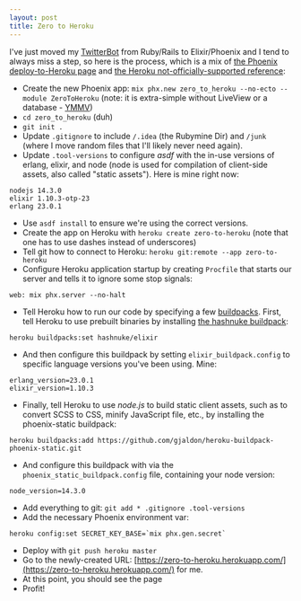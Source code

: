 ```yaml
---
layout: post
title: Zero to Heroku
---
```

I've just moved my [TwitterBot](https://twitter.com/todays_pizza)
from Ruby/Rails to Elixir/Phoenix and I tend to always miss a step,
so here is the process, which is a mix of
[the Phoenix deploy-to-Heroku page](https://hexdocs.pm/phoenix/heroku.html) and
[the Heroku not-officially-supported reference](https://devcenter.heroku.com/articles/buildpacks#using-a-third-party-buildpack):

* Create the new Phoenix app: `mix phx.new zero_to_heroku --no-ecto --module ZeroToHeroku`
(note: it is extra-simple without LiveView or a database - 
[YMMV](https://en.wiktionary.org/wiki/your_mileage_may_vary))
* `cd zero_to_heroku` (duh)
* `git init .`
* Update `.gitignore` to include `/.idea` (the Rubymine Dir) and 
`/junk` (where I move random files that I'll likely never need again).
* Update `.tool-versions` to configure _asdf_ with the in-use versions 
of erlang, elixir, and node 
(node is used for compilation of client-side assets, also called "static assets").
Here is mine right now:
```
nodejs 14.3.0
elixir 1.10.3-otp-23
erlang 23.0.1
```
* Use `asdf install` to ensure we're using the correct versions.
* Create the app on Heroku with `heroku create zero-to-heroku`
(note that one has to use dashes instead of underscores)
* Tell git how to connect to Heroku: `heroku git:remote --app zero-to-heroku`
* Configure Heroku application startup by creating `Procfile`
that starts our server and tells it to ignore some stop signals: 
```
web: mix phx.server --no-halt
```
* Tell Heroku how to run our code by specifying a few
[buildpacks](https://devcenter.heroku.com/articles/buildpacks). 
First, tell Heroku to use prebuilt binaries by installing 
[the hashnuke buildpack](https://github.com/HashNuke/heroku-buildpack-elixir):
```
heroku buildpacks:set hashnuke/elixir
```
* And then configure this buildpack by setting 
`elixir_buildpack.config` to specific 
language versions you've been using. Mine:
```
erlang_version=23.0.1
elixir_version=1.10.3
```
* Finally, tell Heroku to use *node.js* to build static client assets,
such as to convert SCSS to CSS, minify JavaScript file, etc., 
by installing the phoenix-static buildpack:
```
heroku buildpacks:add https://github.com/gjaldon/heroku-buildpack-phoenix-static.git
```
* And configure this buildpack with via the 
`phoenix_static_buildpack.config` file,
containing your node version:
```
node_version=14.3.0
```
* Add everything to git: `git add * .gitignore .tool-versions`
* Add the necessary Phoenix environment var: 
```
heroku config:set SECRET_KEY_BASE=`mix phx.gen.secret`
```
* Deploy with `git push heroku master`
* Go to the newly-created URL: 
[https://zero-to-heroku.herokuapp.com/](https://zero-to-heroku.herokuapp.com/) for me.
* At this point, you should see the page
* Profit!
